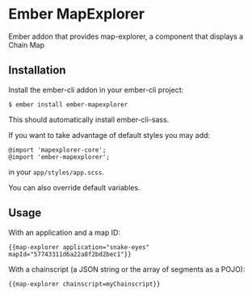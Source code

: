 # Ember MapExplorer

Ember addon that provides map-explorer, a component that displays a Chain Map

## Installation

Install the ember-cli addon in your ember-cli project:

```
$ ember install ember-mapexplorer
```

This should automatically install ember-cli-sass.

If you want to take advantage of default styles you may add:

```
@import 'mapexplorer-core';
@import 'ember-mapexplorer';
```

in your `app/styles/app.scss`.

You can also override default variables.
 
## Usage

With an application and a map ID:
```
{{map-explorer application="snake-eyes" mapId="57743311d6a22a8f2bd2bec1"}}
```

With a chainscript (a JSON string or the array of segments as a POJO):
```
{{map-explorer chainscript=myChainscript}}
```
 
